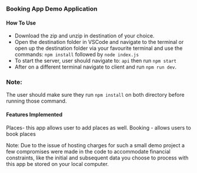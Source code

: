 ### Booking App  Demo Application

#### How To Use

* Download the zip and unzip in destination of your choice.
* Open the destination folder in VSCode and navigate to the terminal or open up the destination folder via your favourite terminal and use the commands:
`npm install`
followed by
`node index.js`
* To start the server, user should navigate to:
`api`
then run `npm start`
* After on a different terminal navigate to client and run `npm run dev`.

### Note: 
The user should make sure they run `npm install` on both directory before running those command.

#### Features Implemented

Places- this app allows user to add places as well.
Booking - allows users to book places

Note: Due to the issue of hosting charges for such a small demo project a few compromises were made in the code to accommodate financial constraints, like the initial and subsequent data you choose to process with this app be stored on your local computer.

